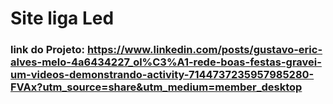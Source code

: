 # Site liga Led

### link do Projeto: https://www.linkedin.com/posts/gustavo-eric-alves-melo-4a6434227_ol%C3%A1-rede-boas-festas-gravei-um-videos-demonstrando-activity-7144737235957985280-FVAx?utm_source=share&utm_medium=member_desktop
